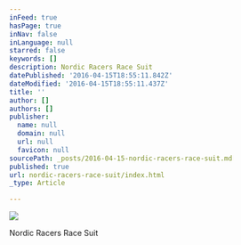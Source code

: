 ```yaml
---
inFeed: true
hasPage: true
inNav: false
inLanguage: null
starred: false
keywords: []
description: Nordic Racers Race Suit
datePublished: '2016-04-15T18:55:11.842Z'
dateModified: '2016-04-15T18:55:11.437Z'
title: ''
author: []
authors: []
publisher:
  name: null
  domain: null
  url: null
  favicon: null
sourcePath: _posts/2016-04-15-nordic-racers-race-suit.md
published: true
url: nordic-racers-race-suit/index.html
_type: Article

---
```

![](https://the-grid-user-content.s3-us-west-2.amazonaws.com/1aef3750-eba1-4bce-b726-4c9373411410.jpg)

Nordic Racers Race Suit